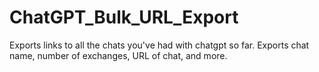 # ChatGPT_Bulk_URL_Export
Exports links to all the chats you've had with chatgpt so far. Exports chat name, number of exchanges, URL of chat, and more.
